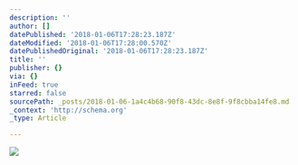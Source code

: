 ```yaml
---
description: ''
author: []
datePublished: '2018-01-06T17:28:23.187Z'
dateModified: '2018-01-06T17:28:00.570Z'
datePublishedOriginal: '2018-01-06T17:28:23.187Z'
title: ''
publisher: {}
via: {}
inFeed: true
starred: false
sourcePath: _posts/2018-01-06-1a4c4b68-90f8-43dc-8e8f-9f8cbba14fe8.md
_context: 'http://schema.org'
_type: Article

---
```

![](https://the-grid-user-content.s3-us-west-2.amazonaws.com/57b875f8-bc57-4ef6-abbe-b75965b6a49e.jpg)